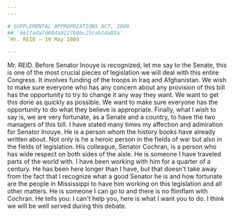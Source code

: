 ```yaml
---
---

# SUPPLEMENTAL APPROPRIATIONS ACT, 2009
## `6e1fa4a7d684a0227b0bc25cab1da85a`
`Mr. REID — 19 May 2009`

---
```



Mr. REID. Before Senator Inouye is recognized, let me say to the 
Senate, this is one of the most crucial pieces of legislation we will 
deal with this entire Congress. It involves funding of the troops in 
Iraq and Afghanistan. We wish to make sure everyone who has any concern 
about any provision of this bill has the opportunity to try to change 
it any way they want. We want to get this done as quickly as possible. 
We want to make sure everyone has the opportunity to do what they 
believe is appropriate. Finally, what I wish to say is, we are very 
fortunate, as a Senate and a country, to have the two managers of this 
bill. I have stated many times my affection and admiration for Senator 
Inouye. He is a person whom the history books have already written 
about. Not only is he a heroic person in the fields of war but also in 
the fields of legislation. His colleague, Senator Cochran, is a person 
who has wide respect on both sides of the aisle. He is someone I have 
traveled parts of the world with. I have been working with him for a 
quarter of a century. He has been here longer than I have, but that 
doesn't take away from the fact that I recognize what a good Senator he 
is and how fortunate are the people in Mississippi to have him working 
on this legislation and all other matters. He is someone I can go to 
and there is no flimflam with Cochran. He tells you: I can't help you, 
here is what I want you to do. I think we will be well served during 
this debate.